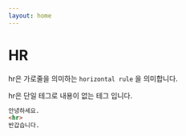 ```yaml
---
layout: home
---
```


# HR
hr은 가로줄을 의미하는 `horizontal rule` 을 의미합니다.

hr은 단일 테그로 내용이 없는 테그 입니다.

```html
안녕하세요.
<hr>
반갑습니다.
```



